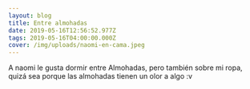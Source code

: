 ```yaml
---
layout: blog
title: Entre almohadas
date: 2019-05-16T12:56:52.977Z
tags: 2019-05-16T04:00:00.000Z
cover: /img/uploads/naomi-en-cama.jpeg
---
```

A naomi le gusta dormir entre Almohadas, pero también sobre mi ropa, quizá sea porque las almohadas tienen un olor a algo :v
